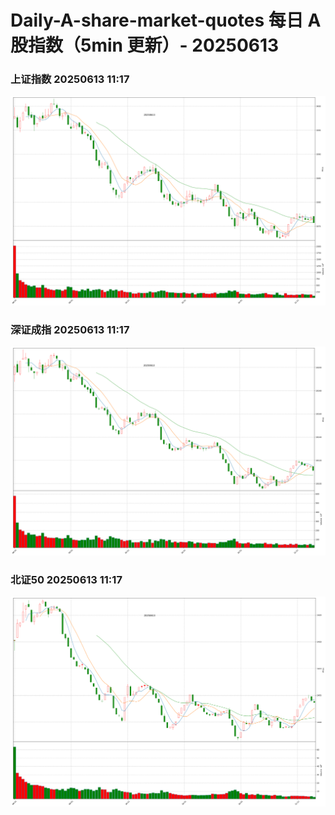 
# Daily-A-share-market-quotes 每日 A 股指数（5min 更新）- 20250613

### 上证指数 20250613 11:17
![](./fig/2025/6/20250613-sh000001.png)

### 深证成指 20250613 11:17
![](./fig/2025/6/20250613-sz399001.png)

### 北证50 20250613 11:17
![](./fig/2025/6/20250613-bj899050.png)
